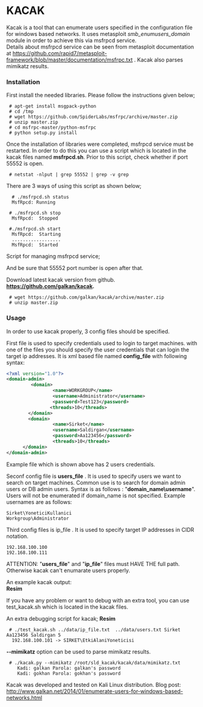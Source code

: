 KACAK
=====

Kacak is a tool that can enumerate users specified in the configuration file for windows based networks. It uses metasploit *smb_enumusers_domain* module in order to achieve this via msfrpcd service.  
Details about msfrpcd service can be seen from metasploit documentation at https://github.com/rapid7/metasploit-framework/blob/master/documentation/msfrpc.txt . Kacak also parses mimikatz results.

### Installation 

First install the needed libraries. Please follow the instructions given below;

```
 # apt-get install msgpack-python  
 # cd /tmp  
 # wget https://github.com/SpiderLabs/msfrpc/archive/master.zip  
 # unzip master.zip  
 # cd msfrpc-master/python-msfrpc  
 # python setup.py install  
```


Once the installation of libraries were completed, msfrpcd service must be restarted. In order to do this you can use a script which is located in the kacak files named **msfrpcd.sh**. Prior to this script, check whether if port 55552 is open.  
```
 # netstat -nlput | grep 55552 | grep -v grep     
```
There are 3 ways of using this script as shown below;
```
  # ./msfrpcd.sh status
  MsfRpcd: Running
```
```
 # ./msfrpcd.sh stop
  MsfRpcd:  Stopped
```

```
 #./msfrpcd.sh start
  MsfRpcd:  Starting
  ..................
  MsfRpcd:  Started
```
Script for managing msfrpcd service;

And be sure that 55552 port number is open after that. 

Download latest kacak version from github.  
**https://github.com/galkan/kacak.**  

```
 # wget https://github.com/galkan/kacak/archive/master.zip
 # unzip master.zip
```

### Usage

In order to use kacak properly, 3 config files should be specified.

First file is used to specify credentials used to login to target machines. 
with one of the files you should specify the user credentials that can login the target ip addresses. It is xml based file named **config_file** with following syntax:  
```xml
<?xml version="1.0"?>
<domain-admin>
         <domain>
                 <name>WORKGROUP</name>
                 <username>Administrator</username>
                 <password>Test123</password>
                <threads>10</threads>
        </domain>
        <domain>
                 <name>Sirket</name>
                 <username>Saldirgan</username>
                 <password>Aa123456</password>
                 <threads>10</threads>
      </domain>
</domain-admin>
```

Example file which is shown above has 2 users credentials.  

Seconf config file is **users_file** . It is used to specify users we want to search on target machines. Common use is to search for domain admin users or DB admin users. Syntax is as follows : "**domain_name\username**". Users will not be enumerated if domain_name is not specified.  Example usernames are as follows:  
```
Sirket\YoneticiKullanici  
Workgroup\Administrator  
```

Third config files is ip_file . It is used to specify target IP addresses in CIDR notation.   
```
192.168.100.100  
192.168.100.111  
```

ATTENTION: "**users_file**" and "**ip_file**" files must HAVE THE full path. Otherwise kacak can't enumarate users properly.  

An example kacak output:  
**Resim**  

If you have any problem or want to debug with an extra tool, you can use test_kacak.sh which is located in the kacak files.

An extra debugging script for kacak;
**Resim**  

```
 # ./test_kacak.sh ../data/ip_file.txt  ../data/users.txt Sirket Aa123456 Saldirgan 5  
  192.168.100.101 -> SIRKET\EtkiAlaniYoneticisi  
```
**--mimikatz** option can be used to parse mimikatz results.
```
 # ./kacak.py --mimikatz /root/sld_kacak/kacak/data/mimikatz.txt  
    Kadi: galkan Parola: galkan's password  
    Kadi: gokhan Parola: gokhan's password  
```

Kacak was developed and tested on Kali Linux distribution.
Blog post: http://www.galkan.net/2014/01/enumerate-users-for-windows-based-networks.html
